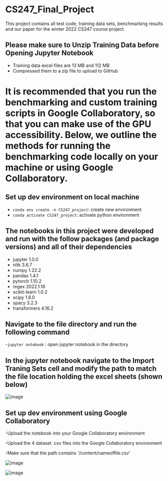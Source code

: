 # CS247_Final_Project
This project contains all test code, training data sets, benchmarking results and our paper for the winter 2022 CS247 course project.

## Please make sure to Unzip Training Data before Opening Jupyter Notebook
- Training data excel files are 13 MB and 112 MB
- Compressed them to a zip file to upload to GitHub

# It is recommended that you run the benchmarking and custom training scripts in Google Collaboratory, so that you can make use of the GPU accessibility. Below, we outline the methods for running the benchmarking code locally on your machine or using Google Collaboratory.

## Set up dev environment on local machine

- `conda env create -n CS247_project`: create new environment
- `conda activate CS247_project`: activate python environment

## The notebooks in this project were developed and run with the follow packages (and package versions) and all of their dependencies

- jupyter 1.0.0
- nltk 3.6.7
- numpy 1.22.2
- pandas 1.4.1
- pytorch 1.10.2
- regex 2022.1.18
- scikit-learn 1.0.2
- scipy 1.8.0
- spacy 3.2.3
- transformers 4.16.2

## Navigate to the file directory and run the following command

-`jupyter notebook` : open jupyter notebook in the directory

## In the jupyter notebook navigate to the Import Traning Sets cell and modify the path to match the file location holding the excel sheets (shown below)
![image](https://user-images.githubusercontent.com/74755502/158052512-7e319d7f-b0cb-4441-aa38-fa95a8bf693d.png)

## Set up dev environment using Google Collaboratory

-Upload the notebook into your Google Collaboratory environment

-Upload the 4 dataset .csv files into the Google Collaboratory environment

-Make sure that the path contains '/content/nameoffile.csv'

![image](https://user-images.githubusercontent.com/82487365/158080925-f2da64ba-0ca0-440a-8485-2e0395814d8e.png)

![image](https://user-images.githubusercontent.com/82487365/158080949-cedec1a8-eb9b-4058-8452-0befcba94209.png)
